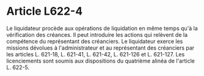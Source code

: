 # Article L622-4

Le liquidateur procède aux opérations de liquidation en même temps qu'à la vérification des créances. Il peut introduire les actions qui relèvent de la compétence du représentant des créanciers.   Le liquidateur exerce les missions dévolues à l'administrateur et au représentant des créanciers par les articles L. 621-18, L. 621-41, L. 621-42, L. 621-126 et L. 621-127.   Les licenciements sont soumis aux dispositions du quatrième alinéa de l'article L. 622-5.